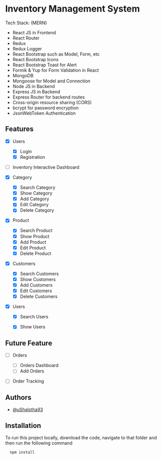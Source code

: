 
# Inventory Management System

Tech Stack:
(MERN)
- React JS in Frontend
- React Router
- Redux
- Redux Logger
- React Bootstrap such as Model, Form, etc
- React Bootstrap Icons
- React Bootstrap Toast for Alert
- Formik & Yup for Form Validation in React
- MongoDB
- Mongoose for Model and Connection
- Node JS in Backend
- Express JS in Backend
- Express Router for backend routes
- Cross-origin resource sharing (CORS)
- bcrypt for password encryption
- JsonWebToken Authentication


## Features

- [x] Users
    - [x] Login
    - [x] Registration

- [ ] Inventory Interactive Dashboard

- [x] Category
    - [x] Search Category
    - [x] Show Category
    - [x] Add Category
    - [x] Edit Category
    - [x] Delete Category

- [x] Product
    - [x] Search Product
    - [x] Show Product
    - [x] Add Product
    - [x] Edit Product
    - [x] Delete Product

- [x] Customers
    - [x] Search Customers
    - [x] Show Customers
    - [x] Add Customers
    - [x] Edit Customers
    - [x] Delete Customers
    
- [x] Users
    - [x] Search Users
    - [x] Show Users


## Future Feature

- [ ] Orders
    - [ ] Orders Dashboard
    - [ ] Add Orders

- [ ] Order Tracking


## Authors

- [@uShalstha93](https://www.github.com/uShalstha93)


## Installation

To run this project locally, download the code, navigate to that folder and then run the following command

```bash
  npm install
```
    

    
